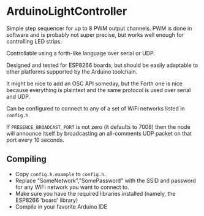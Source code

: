 # ArduinoLightController

Simple step sequencer for up to 8 PWM output channels.
PWM is done in software and is probably not super precise,
but works well enough for controlling LED strips.

Controllable using a forth-like language over serial or UDP.

Designed and tested for ESP8266 boards,
but should be easily adaptable to other platforms supported by the Arduino toolchain.

It might be nice to add an OSC API someday,
but the Forth one is nice because everything is plaintext
and the same protocol is used over serial and UDP.

Can be configured to connect to any of a set of WiFi networks
listed in ```config.h```.

If ```PRESENCE_BROADCAST_PORT``` is not zero (it defaults to 7008)
then the node will announce itself by broadcasting an all-comments
UDP packet on that port every 10 seconds.

## Compiling

- Copy ```config.h.example``` to ```config.h```.
- Replace "SomeNetwork","SomePassword" with the SSID and password for any WiFi network you want to connect to.
- Make sure you have the required libraries installed (namely, the ESP8266 'board' library)
- Compile in your favorite Arduino IDE
